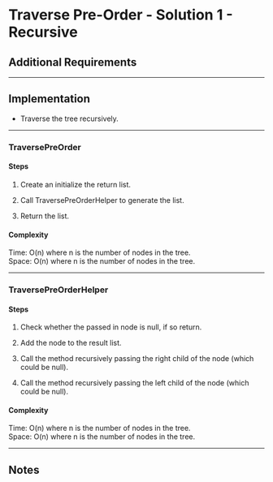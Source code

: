 # Traverse Pre-Order - Solution 1 - Recursive

## Additional Requirements

---

## Implementation
- Traverse the tree recursively.

---

### TraversePreOrder

#### Steps
1. Create an initialize the return list.

2. Call TraversePreOrderHelper to generate the list.

3. Return the list.

#### Complexity
Time: O(n) where n is the number of nodes in the tree.  
Space: O(n) where n is the number of nodes in the tree.  

---

### TraversePreOrderHelper

#### Steps
1. Check whether the passed in node is null, if so return.

2. Add the node to the result list.

3. Call the method recursively passing the right child of the node (which
could be null).

4. Call the method recursively passing the left child of the node (which
could be null).

#### Complexity
Time: O(n) where n is the number of nodes in the tree.  
Space: O(n) where n is the number of nodes in the tree.  

---

## Notes
